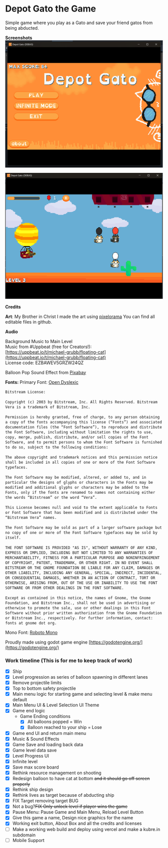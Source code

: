 # Depot Gato the Game

Simple game where you play as a Gato and save your friend gatos from being abducted.

**Screenshots**
![Main Menu](readme/main-menu.png)

![Game Play](readme/game-play.png)

**Credits**

**Art**: My Brother in Christ I made the art using [pixelorama](https://orama-interactive.itch.io/pixelorama) You can find all editable files in github.

**Audio**

Background Music to Main Level<br/>
Music from #Uppbeat (free for Creators!):<br/>
[https://uppbeat.io/t/michael-grubb/floating-cat](https://uppbeat.io/t/michael-grubb/floating-cat)<br/>
License code: EZBAWEV5GRZW24QZ<br/>

Balloon Pop Sound Effect from [Pixabay](https://pixabay.com/sound-effects/?utm_source=link-attribution&utm_medium=referral&utm_campaign=music&utm_content=84862)

**Fonts:**
Primary Font: [Open Dyslexic](https://opendyslexic.org)

```
Bitstream License:

Copyright (c) 2003 by Bitstream, Inc. All Rights Reserved. Bitstream Vera is a trademark of Bitstream, Inc.

Permission is hereby granted, free of charge, to any person obtaining a copy of the fonts accompanying this license (“Fonts”) and associated documentation files (the “Font Software”), to reproduce and distribute the Font Software, including without limitation the rights to use, copy, merge, publish, distribute, and/or sell copies of the Font Software, and to permit persons to whom the Font Software is furnished to do so, subject to the following conditions:

The above copyright and trademark notices and this permission notice shall be included in all copies of one or more of the Font Software typefaces.

The Font Software may be modified, altered, or added to, and in particular the designs of glyphs or characters in the Fonts may be modified and additional glyphs or characters may be added to the Fonts, only if the fonts are renamed to names not containing either the words “Bitstream” or the word “Vera”.

This License becomes null and void to the extent applicable to Fonts or Font Software that has been modified and is distributed under the “Bitstream Vera” names.

The Font Software may be sold as part of a larger software package but no copy of one or more of the Font Software typefaces may be sold by itself.

THE FONT SOFTWARE IS PROVIDED "AS IS", WITHOUT WARRANTY OF ANY KIND, EXPRESS OR IMPLIED, INCLUDING BUT NOT LIMITED TO ANY WARRANTIES OF MERCHANTABILITY, FITNESS FOR A PARTICULAR PURPOSE AND NONINFRINGEMENT OF COPYRIGHT, PATENT, TRADEMARK, OR OTHER RIGHT. IN NO EVENT SHALL BITSTREAM OR THE GNOME FOUNDATION BE LIABLE FOR ANY CLAIM, DAMAGES OR OTHER LIABILITY, INCLUDING ANY GENERAL, SPECIAL, INDIRECT, INCIDENTAL, OR CONSEQUENTIAL DAMAGES, WHETHER IN AN ACTION OF CONTRACT, TORT OR OTHERWISE, ARISING FROM, OUT OF THE USE OR INABILITY TO USE THE FONT SOFTWARE OR FROM OTHER DEALINGS IN THE FONT SOFTWARE.

Except as contained in this notice, the names of Gnome, the Gnome Foundation, and Bitstream Inc., shall not be used in advertising or otherwise to promote the sale, use or other dealings in this Font Software without prior written authorization from the Gnome Foundation or Bitstream Inc., respectively. For further information, contact: fonts at gnome dot org.
```

Mono Font: [Roboto Mono](https://fonts.google.com)

Proudly made using godot game engine [https://godotengine.org/](https://godotengine.org/)

### Work timeline (This is for me to keep track of work)

-   [x] Ship
-   [x] Level progression as series of balloon spawning in different lanes
-   [x] Remove projectile limits
-   [x] Top to bottom safety projectile
-   [x] Main menu logic for starting game and selecting level & make menu default
-   [x] Main Menu UI & Level Selection UI Theme
-   [x] Game end logic
    -   Game Ending conditions
        -   [x] All balloons popped = Win
        -   [x] Balloon reached to your ship = Lose
-   [x] Game end UI and return main menu
-   [x] Music & Sound Effects
-   [x] Game Save and loading back data
-   [x] Game level data save
-   [x] Level Progress UI
-   [x] Infinite level
-   [x] Save max score board
-   [x] Rethink resource management on shooting
-   [x] Redesign balloon to have cat at bottom ~~and it should go off screen properly~~
-   [x] Rethink ship design
-   [x] Rethink lives as target because of abducting ship
-   [x] FIX Target removing target BUG
-   [x] Not a bug?~~FIX Only unlock level if player wins the game~~
-   [x] Pause Menu: Pause Game and Main Menu, Reload Level Button
-   [x] Give this game a name, Design nice graphics for the name
-   [x] Working exit button, About Box and all the credits and licenses
-   [ ] Make a working web build and deploy using vercel and make a kubre.in subdomain
-   [ ] Mobile Support
